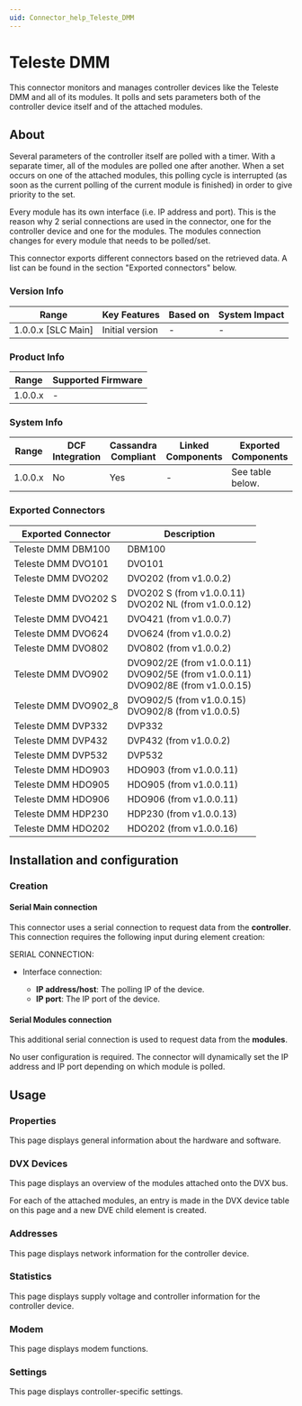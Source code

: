 ```yaml
---
uid: Connector_help_Teleste_DMM
---
```


# Teleste DMM

This connector monitors and manages controller devices like the Teleste DMM and all of its modules. It polls and sets parameters both of the controller device itself and of the attached modules.

## About

Several parameters of the controller itself are polled with a timer. With a separate timer, all of the modules are polled one after another. When a set occurs on one of the attached modules, this polling cycle is interrupted (as soon as the current polling of the current module is finished) in order to give priority to the set.

Every module has its own interface (i.e. IP address and port). This is the reason why 2 serial connections are used in the connector, one for the controller device and one for the modules. The modules connection changes for every module that needs to be polled/set.

This connector exports different connectors based on the retrieved data. A list can be found in the section "Exported connectors" below.

### Version Info

| Range                | Key Features     | Based on     | System Impact     |
|----------------------|------------------|--------------|-------------------|
| 1.0.0.x [SLC Main]   | Initial version  | -            | -                 |

### Product Info

| Range     | Supported Firmware     |
|-----------|------------------------|
| 1.0.0.x   | -                      |

### System Info

| Range     | DCF Integration     | Cassandra Compliant     | Linked Components     | Exported Components     |
|-----------|---------------------|-------------------------|-----------------------|-------------------------|
| 1.0.0.x   | No                  | Yes                     | -                     | See table below.        |

### Exported Connectors

| Exported Connector   | Description                                                                            |
|----------------------|----------------------------------------------------------------------------------------|
| Teleste DMM DBM100   | DBM100                                                                                 |
| Teleste DMM DVO101   | DVO101                                                                                 |
| Teleste DMM DVO202   | DVO202 (from v1.0.0.2)                                                                 |
| Teleste DMM DVO202 S | DVO202 S (from v1.0.0.11)<br>DVO202 NL (from v1.0.0.12)                                |
| Teleste DMM DVO421   | DVO421 (from v1.0.0.7)                                                                 |
| Teleste DMM DVO624   | DVO624 (from v1.0.0.2)                                                                 |
| Teleste DMM DVO802   | DVO802 (from v1.0.0.2)                                                                 |
| Teleste DMM DVO902   | DVO902/2E (from v1.0.0.11)<br>DVO902/5E (from v1.0.0.11)<br>DVO902/8E (from v1.0.0.15) |
| Teleste DMM DVO902_8 | DVO902/5 (from v1.0.0.15)<br>DVO902/8 (from v1.0.0.5)                                  |
| Teleste DMM DVP332   | DVP332                                                                                 |
| Teleste DMM DVP432   | DVP432 (from v1.0.0.2)                                                                 |
| Teleste DMM DVP532   | DVP532                                                                                 |
| Teleste DMM HDO903   | HDO903 (from v1.0.0.11)                                                                |
| Teleste DMM HDO905   | HDO905 (from v1.0.0.11)                                                                |
| Teleste DMM HDO906   | HDO906 (from v1.0.0.11)                                                                |
| Teleste DMM HDP230   | HDP230 (from v1.0.0.13)                                                                |
| Teleste DMM HDO202   | HDO202 (from v1.0.0.16)                                                                |

## Installation and configuration

### Creation

#### Serial Main connection

This connector uses a serial connection to request data from the **controller**. This connection requires the following input during element creation:

SERIAL CONNECTION:

- Interface connection:

  - **IP address/host**: The polling IP of the device.
  - **IP port**: The IP port of the device.

#### Serial Modules connection

This additional serial connection is used to request data from the **modules**.

No user configuration is required. The connector will dynamically set the IP address and IP port depending on which module is polled.

## Usage

### Properties

This page displays general information about the hardware and software.

### DVX Devices

This page displays an overview of the modules attached onto the DVX bus.

For each of the attached modules, an entry is made in the DVX device table on this page and a new DVE child element is created.

### Addresses

This page displays network information for the controller device.

### Statistics

This page displays supply voltage and controller information for the controller device.

### Modem

This page displays modem functions.

### Settings

This page displays controller-specific settings.
